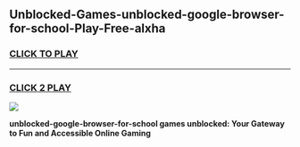 
## Unblocked-Games-unblocked-google-browser-for-school-Play-Free-alxha
<h3>
<a href="https://premium76.site?title=unblocked-google-browser-for-school&ref=23A">CLICK TO PLAY</a></h3>
<hr>

<h3>
<a href="https://premium76.site?title=unblocked-google-browser-for-school&ref=23A">CLICK 2 PLAY</a>
  
</h3>

<a href="https://premium76.site?title=unblocked-google-browser-for-school&ref=23A"><img src="https://clearcache.store/games.png"></a>


**unblocked-google-browser-for-school games unblocked: Your Gateway to Fun and Accessible Online Gaming**
